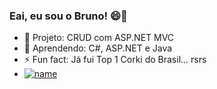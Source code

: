 ### Eai, eu sou o Bruno!  😄👋

- 🔭 Projeto: CRUD com ASP.NET MVC
- 🌱 Aprendendo: C#, ASP.NET e Java
- ⚡ Fun fact: Já fui Top 1 Corki do Brasil... rsrs
- [![name](https://img.shields.io/badge/LinkedIn-0077B5?style=for-the-badge&logo=linkedin&logoColor=white)](https://www.linkedin.com/in/brunopeternella/)
<!--
**bruno-pt/bruno-pt** is a ✨ _special_ ✨ repository because its `README.md` (this file) appears on your GitHub profile.

Here are some ideas to get you started:

- 🔭 I’m currently working on ...
- 🌱 I’m currently learning ...
- 👯 I’m looking to collaborate on ...
- 🤔 I’m looking for help with ...
- 💬 Ask me about ...
- 📫 How to reach me: ...
- 😄 Pronouns: ...
- ⚡ Fun fact: ...
-->
